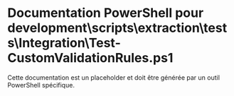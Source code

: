 # Documentation PowerShell pour development\scripts\extraction\tests\Integration\Test-CustomValidationRules.ps1

Cette documentation est un placeholder et doit être générée par un outil PowerShell spécifique.
